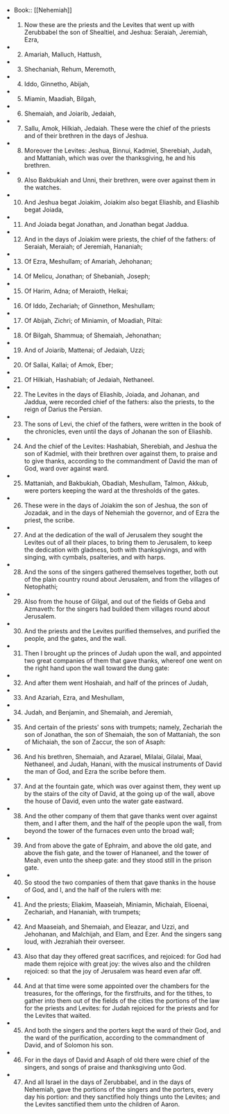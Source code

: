 - Book:: [[Nehemiah]]
- 1. Now these are the priests and the Levites that went up with Zerubbabel the son of Shealtiel, and Jeshua: Seraiah, Jeremiah, Ezra,
- 2. Amariah, Malluch, Hattush,
- 3. Shechaniah, Rehum, Meremoth,
- 4. Iddo, Ginnetho, Abijah,
- 5. Miamin, Maadiah, Bilgah,
- 6. Shemaiah, and Joiarib, Jedaiah,
- 7. Sallu, Amok, Hilkiah, Jedaiah. These were the chief of the priests and of their brethren in the days of Jeshua.
- 8. Moreover the Levites: Jeshua, Binnui, Kadmiel, Sherebiah, Judah, and Mattaniah, which was over the thanksgiving, he and his brethren.
- 9. Also Bakbukiah and Unni, their brethren, were over against them in the watches.
- 10. And Jeshua begat Joiakim, Joiakim also begat Eliashib, and Eliashib begat Joiada,
- 11. And Joiada begat Jonathan, and Jonathan begat Jaddua.
- 12. And in the days of Joiakim were priests, the chief of the fathers: of Seraiah, Meraiah; of Jeremiah, Hananiah;
- 13. Of Ezra, Meshullam; of Amariah, Jehohanan;
- 14. Of Melicu, Jonathan; of Shebaniah, Joseph;
- 15. Of Harim, Adna; of Meraioth, Helkai;
- 16. Of Iddo, Zechariah; of Ginnethon, Meshullam;
- 17. Of Abijah, Zichri; of Miniamin, of Moadiah, Piltai:
- 18. Of Bilgah, Shammua; of Shemaiah, Jehonathan;
- 19. And of Joiarib, Mattenai; of Jedaiah, Uzzi;
- 20. Of Sallai, Kallai; of Amok, Eber;
- 21. Of Hilkiah, Hashabiah; of Jedaiah, Nethaneel.
- 22. The Levites in the days of Eliashib, Joiada, and Johanan, and Jaddua, were recorded chief of the fathers: also the priests, to the reign of Darius the Persian.
- 23. The sons of Levi, the chief of the fathers, were written in the book of the chronicles, even until the days of Johanan the son of Eliashib.
- 24. And the chief of the Levites: Hashabiah, Sherebiah, and Jeshua the son of Kadmiel, with their brethren over against them, to praise and to give thanks, according to the commandment of David the man of God, ward over against ward.
- 25. Mattaniah, and Bakbukiah, Obadiah, Meshullam, Talmon, Akkub, were porters keeping the ward at the thresholds of the gates.
- 26. These were in the days of Joiakim the son of Jeshua, the son of Jozadak, and in the days of Nehemiah the governor, and of Ezra the priest, the scribe.
- 27. And at the dedication of the wall of Jerusalem they sought the Levites out of all their places, to bring them to Jerusalem, to keep the dedication with gladness, both with thanksgivings, and with singing, with cymbals, psalteries, and with harps.
- 28. And the sons of the singers gathered themselves together, both out of the plain country round about Jerusalem, and from the villages of Netophathi;
- 29. Also from the house of Gilgal, and out of the fields of Geba and Azmaveth: for the singers had builded them villages round about Jerusalem.
- 30. And the priests and the Levites purified themselves, and purified the people, and the gates, and the wall.
- 31. Then I brought up the princes of Judah upon the wall, and appointed two great companies of them that gave thanks, whereof one went on the right hand upon the wall toward the dung gate:
- 32. And after them went Hoshaiah, and half of the princes of Judah,
- 33. And Azariah, Ezra, and Meshullam,
- 34. Judah, and Benjamin, and Shemaiah, and Jeremiah,
- 35. And certain of the priests' sons with trumpets; namely, Zechariah the son of Jonathan, the son of Shemaiah, the son of Mattaniah, the son of Michaiah, the son of Zaccur, the son of Asaph:
- 36. And his brethren, Shemaiah, and Azarael, Milalai, Gilalai, Maai, Nethaneel, and Judah, Hanani, with the musical instruments of David the man of God, and Ezra the scribe before them.
- 37. And at the fountain gate, which was over against them, they went up by the stairs of the city of David, at the going up of the wall, above the house of David, even unto the water gate eastward.
- 38. And the other company of them that gave thanks went over against them, and I after them, and the half of the people upon the wall, from beyond the tower of the furnaces even unto the broad wall;
- 39. And from above the gate of Ephraim, and above the old gate, and above the fish gate, and the tower of Hananeel, and the tower of Meah, even unto the sheep gate: and they stood still in the prison gate.
- 40. So stood the two companies of them that gave thanks in the house of God, and I, and the half of the rulers with me:
- 41. And the priests; Eliakim, Maaseiah, Miniamin, Michaiah, Elioenai, Zechariah, and Hananiah, with trumpets;
- 42. And Maaseiah, and Shemaiah, and Eleazar, and Uzzi, and Jehohanan, and Malchijah, and Elam, and Ezer. And the singers sang loud, with Jezrahiah their overseer.
- 43. Also that day they offered great sacrifices, and rejoiced: for God had made them rejoice with great joy: the wives also and the children rejoiced: so that the joy of Jerusalem was heard even afar off.
- 44. And at that time were some appointed over the chambers for the treasures, for the offerings, for the firstfruits, and for the tithes, to gather into them out of the fields of the cities the portions of the law for the priests and Levites: for Judah rejoiced for the priests and for the Levites that waited.
- 45. And both the singers and the porters kept the ward of their God, and the ward of the purification, according to the commandment of David, and of Solomon his son.
- 46. For in the days of David and Asaph of old there were chief of the singers, and songs of praise and thanksgiving unto God.
- 47. And all Israel in the days of Zerubbabel, and in the days of Nehemiah, gave the portions of the singers and the porters, every day his portion: and they sanctified holy things unto the Levites; and the Levites sanctified them unto the children of Aaron.
